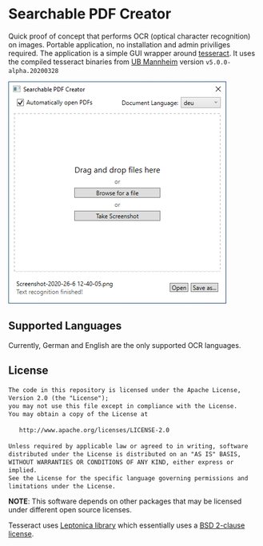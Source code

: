 # Searchable PDF Creator
Quick proof of concept that performs OCR (optical character recognition) on images. Portable application, no installation and admin priviliges required.
The application is a simple GUI wrapper around [tesseract](https://github.com/tesseract-ocr/tesseract).
It uses the compiled tesseract binaries from [UB Mannheim](https://github.com/UB-Mannheim/tesseract/wiki) version ```v5.0.0-alpha.20200328```

![Screenshot of Searchable PDf Creator](https://raw.githubusercontent.com/jidel/Searchable-PDF-Creator/master/screenshot.png)

## Supported Languages
Currently, German and English are the only supported OCR languages.

## License

    The code in this repository is licensed under the Apache License, Version 2.0 (the "License");
    you may not use this file except in compliance with the License.
    You may obtain a copy of the License at

       http://www.apache.org/licenses/LICENSE-2.0

    Unless required by applicable law or agreed to in writing, software
    distributed under the License is distributed on an "AS IS" BASIS,
    WITHOUT WARRANTIES OR CONDITIONS OF ANY KIND, either express or implied.
    See the License for the specific language governing permissions and
    limitations under the License.

**NOTE**: This software depends on other packages that may be licensed under different open source licenses.

Tesseract uses [Leptonica library](http://leptonica.com/) which essentially
uses a [BSD 2-clause license](http://leptonica.com/about-the-license.html).

